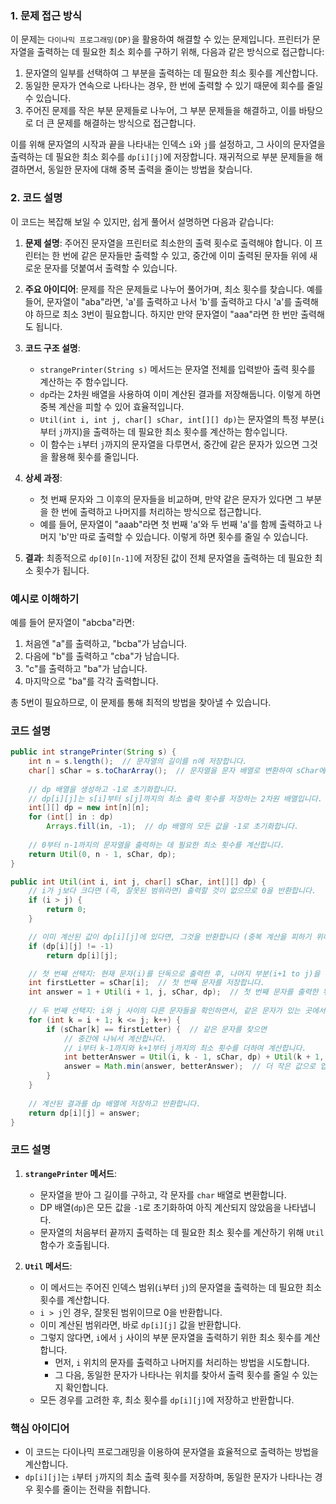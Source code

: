 ### 1. 문제 접근 방식

이 문제는 `다이나믹 프로그래밍(DP)`을 활용하여 해결할 수 있는 문제입니다. 프린터가 문자열을 출력하는 데 필요한 최소 회수를 구하기 위해, 다음과 같은 방식으로 접근합니다:

1. 문자열의 일부를 선택하여 그 부분을 출력하는 데 필요한 최소 횟수를 계산합니다.
2. 동일한 문자가 연속으로 나타나는 경우, 한 번에 출력할 수 있기 때문에 회수를 줄일 수 있습니다.
3. 주어진 문제를 작은 부분 문제들로 나누어, 그 부분 문제들을 해결하고, 이를 바탕으로 더 큰 문제를 해결하는 방식으로 접근합니다.

이를 위해 문자열의 시작과 끝을 나타내는 인덱스 `i`와 `j`를 설정하고, 그 사이의 문자열을 출력하는 데 필요한 최소 회수를 `dp[i][j]`에 저장합니다. 재귀적으로 부분 문제들을 해결하면서, 동일한 문자에 대해 중복 출력을 줄이는 방법을 찾습니다.

### 2. 코드 설명

이 코드는 복잡해 보일 수 있지만, 쉽게 풀어서 설명하면 다음과 같습니다:

1. **문제 설명**: 주어진 문자열을 프린터로 최소한의 출력 횟수로 출력해야 합니다. 이 프린터는 한 번에 같은 문자들만 출력할 수 있고, 중간에 이미 출력된 문자들 위에 새로운 문자를 덧붙여서 출력할 수 있습니다.

2. **주요 아이디어**: 문제를 작은 문제들로 나누어 풀어가며, 최소 횟수를 찾습니다. 예를 들어, 문자열이 "aba"라면, 'a'를 출력하고 나서 'b'를 출력하고 다시 'a'를 출력해야 하므로 최소 3번이 필요합니다. 하지만 만약 문자열이 "aaa"라면 한 번만 출력해도 됩니다.

3. **코드 구조 설명**:
    - `strangePrinter(String s)` 메서드는 문자열 전체를 입력받아 출력 횟수를 계산하는 주 함수입니다.
    - `dp`라는 2차원 배열을 사용하여 이미 계산된 결과를 저장해둡니다. 이렇게 하면 중복 계산을 피할 수 있어 효율적입니다.
    - `Util(int i, int j, char[] sChar, int[][] dp)`는 문자열의 특정 부분(`i`부터 `j`까지)을 출력하는 데 필요한 최소 횟수를 계산하는 함수입니다.
    - 이 함수는 `i`부터 `j`까지의 문자열을 다루면서, 중간에 같은 문자가 있으면 그것을 활용해 횟수를 줄입니다.

4. **상세 과정**:
    - 첫 번째 문자와 그 이후의 문자들을 비교하며, 만약 같은 문자가 있다면 그 부분을 한 번에 출력하고 나머지를 처리하는 방식으로 접근합니다.
    - 예를 들어, 문자열이 "aaab"라면 첫 번째 'a'와 두 번째 'a'를 함께 출력하고 나머지 'b'만 따로 출력할 수 있습니다. 이렇게 하면 횟수를 줄일 수 있습니다.

5. **결과**: 최종적으로 `dp[0][n-1]`에 저장된 값이 전체 문자열을 출력하는 데 필요한 최소 횟수가 됩니다.

### 예시로 이해하기

예를 들어 문자열이 "abcba"라면:

1. 처음엔 "a"를 출력하고, "bcba"가 남습니다.
2. 다음에 "b"를 출력하고 "cba"가 남습니다.
3. "c"를 출력하고 "ba"가 남습니다.
4. 마지막으로 "ba"를 각각 출력합니다.

총 5번이 필요하므로, 이 문제를 통해 최적의 방법을 찾아낼 수 있습니다.

### 코드 설명

```java
public int strangePrinter(String s) {
    int n = s.length();  // 문자열의 길이를 n에 저장합니다.
    char[] sChar = s.toCharArray();  // 문자열을 문자 배열로 변환하여 sChar에 저장합니다.
    
    // dp 배열을 생성하고 -1로 초기화합니다.
    // dp[i][j]는 s[i]부터 s[j]까지의 최소 출력 횟수를 저장하는 2차원 배열입니다.
    int[][] dp = new int[n][n];
    for (int[] in : dp)
        Arrays.fill(in, -1);  // dp 배열의 모든 값을 -1로 초기화합니다.
    
    // 0부터 n-1까지의 문자열을 출력하는 데 필요한 최소 횟수를 계산합니다.
    return Util(0, n - 1, sChar, dp);
}

public int Util(int i, int j, char[] sChar, int[][] dp) {
    // i가 j보다 크다면 (즉, 잘못된 범위라면) 출력할 것이 없으므로 0을 반환합니다.
    if (i > j) {
        return 0;
    }

    // 이미 계산된 값이 dp[i][j]에 있다면, 그것을 반환합니다 (중복 계산을 피하기 위해).
    if (dp[i][j] != -1)
        return dp[i][j];

    // 첫 번째 선택지: 현재 문자(i)를 단독으로 출력한 후, 나머지 부분(i+1 to j)을 출력합니다.
    int firstLetter = sChar[i];  // 첫 번째 문자를 저장합니다.
    int answer = 1 + Util(i + 1, j, sChar, dp);  // 첫 번째 문자를 출력한 뒤 나머지에 대한 최소 횟수 계산
    
    // 두 번째 선택지: i와 j 사이의 다른 문자들을 확인하면서, 같은 문자가 있는 곳에서 분할합니다.
    for (int k = i + 1; k <= j; k++) {
        if (sChar[k] == firstLetter) {  // 같은 문자를 찾으면
            // 중간에 나눠서 계산합니다.
            // i부터 k-1까지와 k+1부터 j까지의 최소 횟수를 더하여 계산합니다.
            int betterAnswer = Util(i, k - 1, sChar, dp) + Util(k + 1, j, sChar, dp);
            answer = Math.min(answer, betterAnswer);  // 더 작은 값으로 업데이트합니다.
        }
    }
    
    // 계산된 결과를 dp 배열에 저장하고 반환합니다.
    return dp[i][j] = answer;
}
```

### 코드 설명

1. **`strangePrinter` 메서드**:
    - 문자열을 받아 그 길이를 구하고, 각 문자를 `char` 배열로 변환합니다.
    - DP 배열(`dp`)은 모든 값을 `-1`로 초기화하여 아직 계산되지 않았음을 나타냅니다.
    - 문자열의 처음부터 끝까지 출력하는 데 필요한 최소 횟수를 계산하기 위해 `Util` 함수가 호출됩니다.

2. **`Util` 메서드**:
    - 이 메서드는 주어진 인덱스 범위(`i`부터 `j`)의 문자열을 출력하는 데 필요한 최소 횟수를 계산합니다.
    - `i > j`인 경우, 잘못된 범위이므로 0을 반환합니다.
    - 이미 계산된 범위라면, 바로 `dp[i][j]` 값을 반환합니다.
    - 그렇지 않다면, `i`에서 `j` 사이의 부분 문자열을 출력하기 위한 최소 횟수를 계산합니다.
        - 먼저, `i` 위치의 문자를 출력하고 나머지를 처리하는 방법을 시도합니다.
        - 그 다음, 동일한 문자가 나타나는 위치를 찾아서 출력 횟수를 줄일 수 있는지 확인합니다.
    - 모든 경우를 고려한 후, 최소 횟수를 `dp[i][j]`에 저장하고 반환합니다.

### 핵심 아이디어
- 이 코드는 다이나믹 프로그래밍을 이용하여 문자열을 효율적으로 출력하는 방법을 계산합니다.
- `dp[i][j]`는 `i`부터 `j`까지의 최소 출력 횟수를 저장하며, 동일한 문자가 나타나는 경우 횟수를 줄이는 전략을 취합니다.
